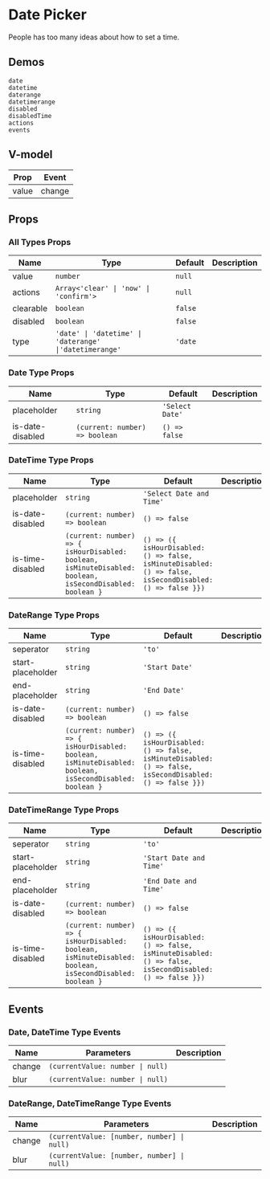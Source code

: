 # Date Picker
People has too many ideas about how to set a time.

## Demos
```demo
date
datetime
daterange
datetimerange
disabled
disabledTime
actions
events
```
## V-model
|Prop|Event|
|-|-|
|value|change|

## Props
### All Types Props
|Name|Type|Default|Description|
|-|-|-|-|
|value|`number`|`null`||
|actions|`Array<'clear' \| 'now' \| 'confirm'>`|`null`||
|clearable|`boolean`|`false`||
|disabled|`boolean`|`false`||
|type|`'date' \| 'datetime' \| 'daterange' \|'datetimerange'`|`'date`||


### Date Type Props
|Name|Type|Default|Description|
|-|-|-|-|
|placeholder|`string`|`'Select Date'`||
|is-date-disabled|`(current: number) => boolean`|`() => false`||

### DateTime Type Props
|Name|Type|Default|Description|
|-|-|-|-|
|placeholder|`string`|`'Select Date and Time'`||
|is-date-disabled|`(current: number) => boolean`|`() => false`||
|is-time-disabled|`(current: number) => { isHourDisabled: boolean, isMinuteDisabled: boolean, isSecondDisabled: boolean }`|`() => ({ isHourDisabled: () => false, isMinuteDisabled: () => false, isSecondDisabled: () => false }})`||

### DateRange Type Props
|Name|Type|Default|Description|
|-|-|-|-|
|seperator|`string`|`'to'`||
|start-placeholder|`string`|`'Start Date'`||
|end-placeholder|`string`|`'End Date'`||
|is-date-disabled|`(current: number) => boolean`|`() => false`||
|is-time-disabled|`(current: number) => { isHourDisabled: boolean, isMinuteDisabled: boolean, isSecondDisabled: boolean }`|`() => ({ isHourDisabled: () => false, isMinuteDisabled: () => false, isSecondDisabled: () => false }})`||


### DateTimeRange Type Props
|Name|Type|Default|Description|
|-|-|-|-|
|seperator|`string`|`'to'`||
|start-placeholder|`string`|`'Start Date and Time'`||
|end-placeholder|`string`|`'End Date and Time'`||
|is-date-disabled|`(current: number) => boolean`|`() => false`||
|is-time-disabled|`(current: number) => { isHourDisabled: boolean, isMinuteDisabled: boolean, isSecondDisabled: boolean }`|`() => ({ isHourDisabled: () => false, isMinuteDisabled: () => false, isSecondDisabled: () => false }})`||

## Events
### Date, DateTime Type Events
|Name|Parameters|Description|
|-|-|-|
|change|`(currentValue: number \| null)`||
|blur|`(currentValue: number \| null)`||

### DateRange, DateTimeRange Type Events
|Name|Parameters|Description|
|-|-|-|
|change|`(currentValue: [number, number] \| null)`||
|blur|`(currentValue: [number, number] \| null)`||
